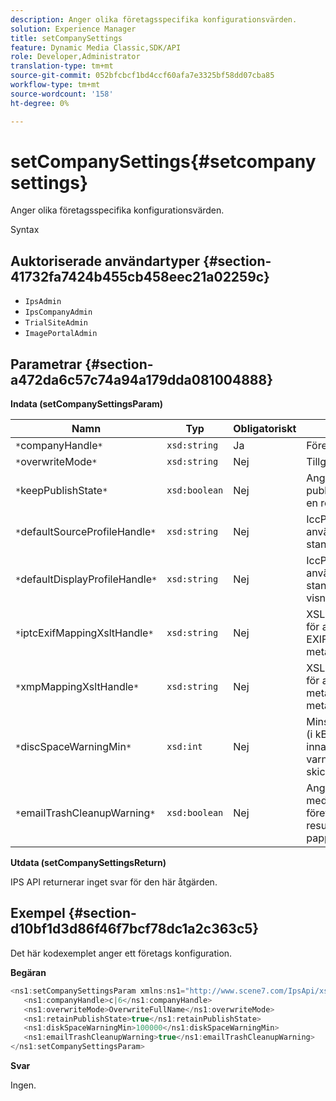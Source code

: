```yaml
---
description: Anger olika företagsspecifika konfigurationsvärden.
solution: Experience Manager
title: setCompanySettings
feature: Dynamic Media Classic,SDK/API
role: Developer,Administrator
translation-type: tm+mt
source-git-commit: 052bfcbcf1bd4ccf60afa7e3325bf58dd07cba85
workflow-type: tm+mt
source-wordcount: '158'
ht-degree: 0%

---
```



# setCompanySettings{#setcompanysettings}

Anger olika företagsspecifika konfigurationsvärden.

Syntax

## Auktoriserade användartyper {#section-41732fa7424b455cb458eec21a02259c}

* `IpsAdmin`
* `IpsCompanyAdmin`
* `TrialSiteAdmin`
* `ImagePortalAdmin`

## Parametrar {#section-a472da6c57c74a94a179dda081004888}

**Indata (setCompanySettingsParam)**

| Namn | Typ | Obligatoriskt | Beskrivning |
|---|---|---|---|
| `*`companyHandle`*` | `xsd:string` | Ja | Företagshandtag. |
| `*`overwriteMode`*` | `xsd:string` | Nej | Tillgångsöverskrivningsläge. |
| `*`keepPublishState`*` | `xsd:boolean` | Nej | Ange `true` för att bevara publiceringstillståndet när en resurs överförs igen. |
| `*`defaultSourceProfileHandle`*` | `xsd:string` | Nej | IccProfile-resurs som ska användas som standardkällfärgprofil. |
| `*`defaultDisplayProfileHandle`*` | `xsd:string` | Nej | IccProfile-resurs som ska användas som standardprofil för visningsfärg. |
| `*`iptcExifMappingXsltHandle`*` | `xsd:string` | Nej | XSL-resurs som används för att mappa IPTC- och EXIF-metadata till IPS-metadatafält. |
| `*`xmpMappingXsltHandle`*` | `xsd:string` | Nej | XSL-resurs som används för att mappa XMP metadata till IPS-metadatafält. |
| `*`discSpaceWarningMin`*` | `xsd:int` | Nej | Minsta lediga diskutrymme (i kB) som är tillgängligt innan ett varningsmeddelande skickas. |
| `*`emailTrashCleanupWarning`*` | `xsd:boolean` | Nej | Ange `true` för att skicka ett meddelande till företagsadministratörer när resurser tömts från papperskorgen. |

**Utdata (setCompanySettingsReturn)**

IPS API returnerar inget svar för den här åtgärden.

## Exempel {#section-d10bf1d3d86f46f7bcf78dc1a2c363c5}

Det här kodexemplet anger ett företags konfiguration.

**Begäran**

```java
<ns1:setCompanySettingsParam xmlns:ns1="http://www.scene7.com/IpsApi/xsd/2008-01-15">
   <ns1:companyHandle>c|6</ns1:companyHandle>
   <ns1:overwriteMode>OverwriteFullName</ns1:overwriteMode>
   <ns1:retainPublishState>true</ns1:retainPublishState>
   <ns1:diskSpaceWarningMin>100000</ns1:diskSpaceWarningMin>
   <ns1:emailTrashCleanupWarning>true</ns1:emailTrashCleanupWarning>
</ns1:setCompanySettingsParam>
```

**Svar**

Ingen.
